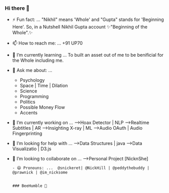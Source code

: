 ### Hi there 👋

- ⚡ Fun fact: ... "Nikhil" means 'Whole' and "Gupta" stands for 'Beginning Here'. 
  So, in a Nutshell Nikhil Gupta account ✨"Beginning of the Whole".✨

- 📫 How to reach me: ...  +91 UP70

- 🌱 I’m currently learning ... To built an asset out of me to be benificial for the Whole including me.

      

- 💬 Ask me about: ...    
    - Psychology                                                                                 
    - Space | Time | Dilation                                                                      
    - Science                                                                                 
    - Programming                                                                             
    - Politics                                                                               
    - Possible Money Flow                                                                        
    - Accents
    
    
- 🔭 I’m currently working on ...
      -->Hoax Detector        | NLP
      -->Realtime Subtitles   | AR
      -->Insighting X-ray     | ML
      -->Audio OAuth          | Audio Fingerprinting

- 🤔 I’m looking for help with ...
     -->Data Structures    | java
     -->Data Visualizatio  | D3.js
     
- 👯 I’m looking to collaborate on ...
      -->Personal Project [NicknShe] 
      
      - 😄 Pronouns: ...  @snickeret| @NickHill | @peddythebuddy | @prawnick | @im_nicksome
      
                                                                                                                                                 ### BeeHumble 👋

<!--
**Nickhill28/NickHill28** is a ✨ _special_ ✨ repository because its `README.md` (this file) appears on your GitHub profile.

Here are some ideas to get you started:

- 🔭 I’m currently working on ...
- 🌱 I’m currently learning ...
- 👯 I’m looking to collaborate on ...
- 🤔 I’m looking for help with ...
- 💬 Ask me about ...
- 📫 How to reach me: ...
- 😄 Pronouns: ...
- ⚡ Fun fact: ...
-->
